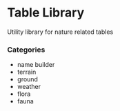 # Table Library

Utility library for nature related tables

### Categories

- name builder
- terrain
- ground
- weather
- flora
- fauna
